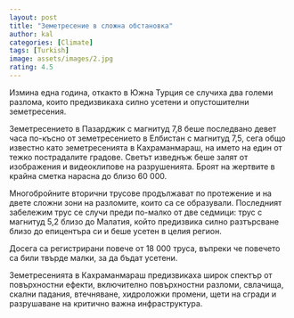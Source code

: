 ```yaml
---
layout: post
title: "Земетресение в сложна обстановка"
author: kal
categories: [Climate]
tags: [Turkish]
image: assets/images/2.jpg
rating: 4.5
---
```


Измина една година, откакто в Южна Турция се случиха два големи разлома, които предизвикаха силно усетени и опустошителни земетресения.

Земетресението в Пазарджик с магнитуд 7,8 беше последвано девет часа по-късно от земетресението в Елбистан с магнитуд 7,5, сега общо известно като земетресенията в Кахраманмараш, на името на един от тежко пострадалите градове. Светът изведнъж беше залят от изображения и видеоклипове на разрушенията. Броят на жертвите в крайна сметка нарасна до близо 60 000.

Многобройните вторични трусове продължават по протежение и на двете сложни зони на разломите, които са се образували. Последният забележим трус се случи преди по-малко от две седмици: трус с магнитуд 5,2 близо до Малатия, който предизвика силно разтърсване близо до епицентъра си и беше усетен в целия регион.

Досега са регистрирани повече от 18 000 труса, въпреки че повечето са били твърде малки, за да бъдат усетени.

Земетресенията в Кахраманмараш предизвикаха широк спектър от повърхностни ефекти, включително повърхностни разломи, свлачища, скални падания, втечняване, хидроложки промени, щети на сгради и разрушаване на критично важна инфраструктура.
